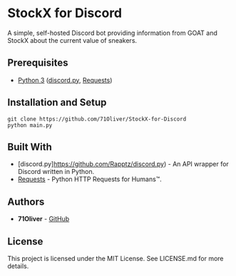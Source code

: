 # StockX for Discord

A simple, self-hosted Discord bot providing information from GOAT and StockX about the current value of sneakers.

## Prerequisites

* [Python 3](https://www.python.org/downloads/) ([discord.py](https://github.com/Rapptz/discord.py), [Requests](https://github.com/requests/requests))

## Installation and Setup

```
git clone https://github.com/71Oliver/StockX-for-Discord
python main.py
```

## Built With

* [discord.py]https://github.com/Rapptz/discord.py) - An API wrapper for Discord written in Python.
* [Requests](https://github.com/requests/requests) - Python HTTP Requests for Humans™.

## Authors

* **71Oliver** - [GitHub](https://github.com/71Oliver)

## License

This project is licensed under the MIT License. See LICENSE.md for more details.
